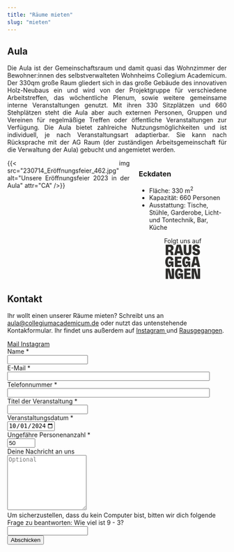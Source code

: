 ```yaml
---
title: "Räume mieten"
slug: "mieten"
---
```



<h2>Aula</h2>

<p style="text-align: justify">
Die Aula ist der Gemeinschaftsraum und damit quasi das Wohnzimmer der Bewohner:innen des selbstverwalteten Wohnheims Collegium Academicum. Der 330qm große Raum gliedert sich in das große Gebäude des innovativen Holz-Neubaus ein und wird von der Projektgruppe für verschiedene Arbeitstreffen, das wöchentliche Plenum, sowie weitere gemeinsame interne Veranstaltungen genutzt. Mit ihren 330 Sitzplätzen und 660 Stehplätzen steht die Aula aber auch externen Personen, Gruppen und Vereinen für regelmäßige Treffen oder öffentliche Veranstaltungen zur Verfügung. Die Aula bietet zahlreiche Nutzungsmöglichkeiten und ist individuell, je nach Veranstaltungsart adaptierbar. Sie kann nach Rücksprache mit der AG Raum (der zuständigen Arbeitsgemeinschaft für die Verwaltung der Aula) gebucht und angemietet werden. 
</p>

<div class="columns">
    <div class="column" style="text-align:justify">
        {{< img src="230714_Eröffnungsfeier_462.jpg" alt="Unsere Eröffnungsfeier 2023 in der Aula" attr="CA" />}}
    </div>
    <div class="column" style="text-align:left">
        <h3>Eckdaten</h3>
            <ul>
                <li>
                    Fläche: 330 m<sup>2</sup>
                </li>
                <li>
                    Kapazität: 660 Personen
                </li>
                <li>
                    Ausstattung: Tische, Stühle, Garderobe, Licht- und Tontechnik, Bar, Küche
                </li>
            </ul>
        <div style="text-align: center">Folgt uns auf <br><a href="https://rausgegangen.de/locations/aula-des-collegium-academicum/"><img src="logo_rausgegangen_freigeist.svg" width="80"/></a>
        </div>
    </div>
    </div>

<!-- <h2>Seminarraum</h2>

Einleitender Text zum Seminarraum (Lage, für welche Art Veranstaltungen, etc.)

<div class="columns">
    <div class="column" style="text-align:justify">
        Image here
    </div>
    <div class="column">
        <h3>Eckdaten</h3>
            <ul>
                <li>
                    Fläche: 80 m<sup>2</sup>
                </li>
                <li>
                    Ausstattung: xyz
                </li>
            </ul>
        </div>
    </div> -->


<h2>Kontakt</h2>

Ihr wollt einen unserer Räume mieten? 
Schreibt uns an <a href="mailto:aula@collegiumacademicum.de">aula@collegiumacademicum.de</a> oder nutzt das untenstehende Kontakformular. Ihr findet uns außerdem auf <a href="https://www.instagram.com/collegiumacademicum/">
        <span class="icon">
            <i class="icon-instagram"></i>
        </span>
        <span>Instagram</span>
   </a> und <a href="https://rausgegangen.de/locations/aula-des-collegium-academicum/">Rausgegangen</a>.

<!--
<p style="text-align:left">
<a href="https://www.instagram.com/collegiumacademicum/">
        <span class="icon">
            <i class="icon-instagram"></i>
        </span>
        <span>Instagram</span>
   </a>

<a href="mailto:aula@collegiumacademicum.de">
        <span class="icon">
            <i class="icon-mail-alt"></i>
        </span>
        <span>Mail</span>
   </a>
   </p>
</p>

<p style="text-align:center">
<a href="https://www.instagram.com/collegiumacademicum/">
        <span class="icon">
            <i class="icon-instagram"></i>
        </span>
        <span>Instagram</span>
   </a>

<a href="mailto:aula@collegiumacademicum.de">
        <span class="icon">
            <i class="icon-mail-alt"></i>
        </span>
        <span>Mail</span>
   </a>
   </p>
</p>
-->
<div class="buttons is-centered">
    <a href="mailto:aula@collegiumacademicum.de" class="button is-medium is-primary">
        <span class="icon">
            <i class="icon-mail-alt"></i>
        </span>
        <span>Mail</span>
    </a>
    <a href="https://www.instagram.com/collegiumacademicum/" class="button is-medium is-primary">
        <span class="icon">
            <i class="icon-instagram"></i>
        </span>
        <span>Instagram</span>
    </a>
</div>

<!-- Kontaktformular -->
<form action="/mieten/send.php" method="post" accept-charset="utf-8">
<div class="field">
    <label class="label" for="full_name">Name *</label>
	<div class="control has-icons-left">
        <input type="text" name="full_name" value="" class="input required" maxlength="100" required/>
        <span class="icon is-small is-left">
            <i class="icon-user"></i>
        </span>
    </div>
</div>

<div class="field">
    <label class="label" for="email">E-Mail *</label>
    <div class="control has-icons-left">
        <input type="email" name="email" value="" class="input required email"
            id="email" size="55" required/>
        <span class="icon is-small is-left">
            <i class="icon-mail-alt"></i>
        </span>
    </div>
</div>

<div class="field">
    <label class="label" for="phone">Telefonnummer *</label>
    <div class="control has-icons-left">
        <input type="phone" name="phone" value="" class="input required"
            id="phone" size="55" required/>
        <span class="icon is-small is-left">
            <i class="icon-phone"></i>
        </span>
    </div>
</div>

<div class="field">
    <label class="label" for="event">Titel der Veranstaltung *</label>
    <div class="control">
        <input class="input" type="text" placeholder="" maxlength="60" name="event" required>
    </div>
</div>

<div class="field">
    <label class="label" for="age">Veranstaltungsdatum *</label>
    <div class="control">
        <input class="label" type="date" id="date" name="date" value="2024-10-01" min="2024-06-01" max="2026-12-31" required/>
    </div>
</div>

<div class="field">
    <label class="label" for="number_guests">Ungefähre Personenanzahl *</label>
    <div class="control">
        <input class="label" type="number" id="number_guests" name="number_guests" value="50" min="5" max="660" required/>
    </div>
</div>

<div class="field">
    <label class="label" for="freetext">Deine Nachricht an uns</label>
    <div class="control">
        <textarea class="textarea" maxlength="3000" rows="8" name="freetext" optional placeholder="Optional"></textarea>
    </div>
</div>
<div class="field">
    <label class="label" for="spam_protection">Um sicherzustellen, dass du kein
    Computer bist, bitten wir dich folgende Frage zu beantworten: Wie viel ist
    9 - 3? </label>
    <div class="spam_protection">
        <input class="input" type="text" placeholder="" maxlength="10" name="spam_protection">
    </div>
</div>
<div class="field">
    <div class="control">
        <label class="sr-only" for="submit"></label>
          <input type="hidden" name="language" value="de">
        <input type="submit" name="submit" value="Abschicken" class="button is-link" id="submit">
    </div>
</div>
</form>
